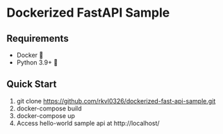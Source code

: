 # Dockerized FastAPI Sample

## Requirements
- Docker 🐳
- Python 3.9+ 🐍

## Quick Start
1. git clone https://github.com/rkvl0326/dockerized-fast-api-sample.git
2. docker-compose build
3. docker-compose up
4. Access hello-world sample api at http://localhost/